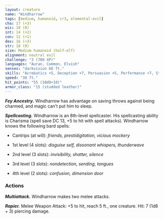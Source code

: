 ```yaml
---
layout: creature
name: "Windharrow"
tags: [medium, humanoid, cr3, elemental-evil]
cha: 17 (+3)
wis: 10 (0)
int: 14 (+2)
con: 12 (+1)
dex: 16 (+3)
str: 10 (0)
size: Medium humanoid (half-elf)
alignment: neutral evil
challenge: "3 (700 XP)"
languages: "Auran, Common, Elvish"
senses: "darkvision 60 ft."
skills: "Acrobatics +5, Deception +7, Persuasion +5, Performance +7, Stealth +5"
speed: "30 ft."
hit_points: "55 (10d8+10)"
armor_class: "15 (studded leather)"
---
```


***Fey Ancestry.*** Windharrow has advantage on saving throws against being charmed, and magic can't put him to sleep.

***Spellcasting.*** Windharrow is an 8th-level spellcaster. His spellcasting ability is Charisma (spell save DC 13, +5 to hit with spell attacks). Windharrow knows the following bard spells:

* Cantrips (at will): <i>friends, prestidigitation, vicious mockery</i>

* 1st level (4 slots): <i>disguise self, dissonant whispers, thunderwave</i>

* 2nd level (3 slots): <i>invisibility, shatter, silence</i>

* 3rd level (3 slots): <i>nondetection, sending, tongues</i>

* 4th level (2 slots): <i>confusion, dimension door</i>

### Actions

***Multiattack.*** Windharrow makes two melee attacks.

***Rapier.*** Melee Weapon Attack: +5 to hit, reach 5 ft., one creature. Hit: 7 (1d8 + 3) piercing damage.
